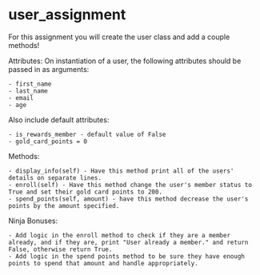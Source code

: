 # user_assignment

For this assignment you will create the user class and add a couple methods!

Attributes:
On instantiation of a user, the following attributes should be passed in as arguments:

    - first_name
    - last_name
    - email
    - age

Also include default attributes:

    - is_rewards_member - default value of False
    - gold_card_points = 0

Methods:

    - display_info(self) - Have this method print all of the users' details on separate lines.
    - enroll(self) - Have this method change the user's member status to True and set their gold card points to 200.
    - spend_points(self, amount) - have this method decrease the user's points by the amount specified.

Ninja Bonuses:

    - Add logic in the enroll method to check if they are a member already, and if they are, print "User already a member." and return False, otherwise return True.
    - Add logic in the spend points method to be sure they have enough points to spend that amount and handle appropriately.
